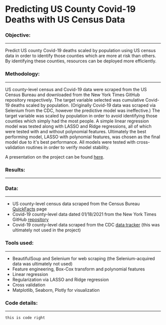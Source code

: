# Predicting US County Covid-19 Deaths with US Census Data

### Objective:
---

Predict US county Covid-19 deaths scaled by population using US census data in order to identify those counties which are more at risk than others. By identifying these counties, resources can be deployed more efficiently. 

### Methodology:
---

US county-level census and Covid-19 data were scraped from the US Census Bureau and downloaded from the New York Times GitHub repository respectively. The target variable selected was cumulative Covid-19 deaths scaled by population. (Originally Covid-19 data was scraped via Selenium from the CDC, however the predictive model was ineffective.) The target variable was scaled by population in order to avoid identifying those counties which simply had the most people. A simple linear regression model was tested along with LASSO and Ridge regressions, all of which were tested with and without polynomial features. Ultimately the best performing model, LASSO with polynomial features, was chosen as the final model due to it's best performance. All models were tested with cross-validation routines in order to verify model stability. 



A presentation on the project can be found [here](Presentation/CovidProjectPresentation.pdf).


### Results:
---





### Data:
---

- US county-level census data scraped from the Census Bureau [QuickFacts](https://www.census.gov/quickfacts/fact/table/) page
- Covid-19 county-level data dated 01/18/2021 from the New York Times GitHub [repository](https://github.com/nytimes/covid-19-data)
- Covid-19 county-level data scraped from the CDC [data tracker](https://covid.cdc.gov/covid-data-tracker/#county-view) (this was ultimately not used in the project)


### Tools used:
---

- BeautifulSoup and Selenium for web scraping (the Selenium-acquired data was ultimately not used)
- Feature engineering, Box-Cox transform and polynomial features
- Linear regression
- Regularization via LASSO and Ridge regression
- Cross validation
- Matplotlib, Seaborn, Plotly for visualization


### Code details:
---


`this is code right`











